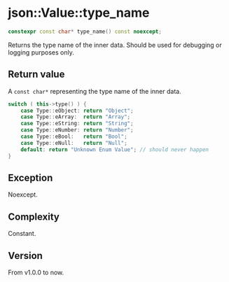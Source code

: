 # **json::Value::type_name**


```cpp
constexpr const char* type_name() const noexcept;
```

Returns the type name of the inner data. Should be used for debugging or logging purposes only.

## Return value

A `const char*` representing the type name of the inner data.

```cpp
switch ( this->type() ) {
    case Type::eObject: return "Object";
    case Type::eArray:  return "Array";
    case Type::eString: return "String";
    case Type::eNumber: return "Number";
    case Type::eBool:   return "Bool";
    case Type::eNull:   return "Null";
    default: return "Unknown Enum Value"; // should never happen
}
```

## Exception

Noexcept.

## Complexity

Constant.

## Version

From v1.0.0 to now.


